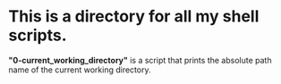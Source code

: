 # This is a directory for all my shell scripts.
__"0-current_working_directory"__ is a script that prints the absolute path name of the current working directory.
